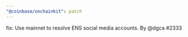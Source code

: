 ```yaml
---
"@coinbase/onchainkit": patch
---
```


fix: Use mainnet to resolve ENS social media accounts. By @dgca #2333
